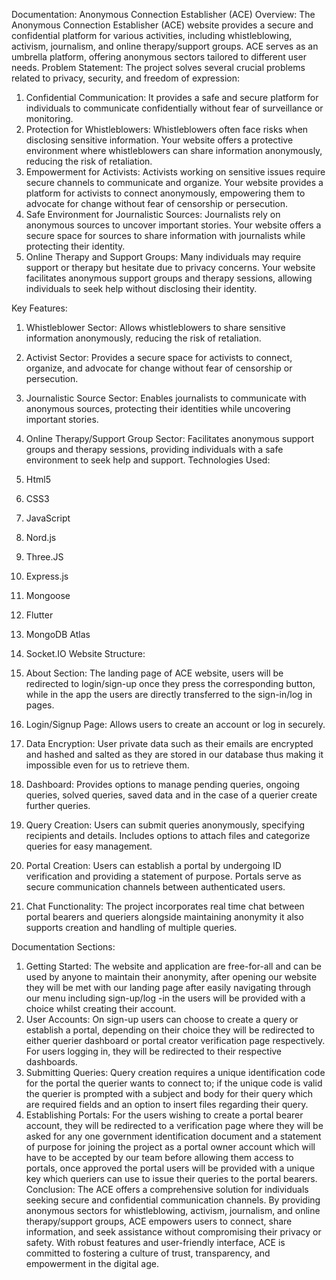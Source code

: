 Documentation: Anonymous Connection Establisher (ACE)
Overview:
The Anonymous Connection Establisher (ACE) website provides a secure and confidential platform for various activities, including whistleblowing, activism, journalism, and online therapy/support groups. ACE serves as an umbrella platform, offering anonymous sectors tailored to different user needs.
Problem Statement:  The project solves several crucial problems related to privacy, security, and freedom of expression:

1. Confidential Communication: It provides a safe and secure platform for individuals to communicate confidentially without fear of surveillance or monitoring.
2. Protection for Whistleblowers: Whistleblowers often face risks when disclosing sensitive information. Your website offers a protective environment where whistleblowers can share information anonymously, reducing the risk of retaliation.
3. Empowerment for Activists: Activists working on sensitive issues require secure channels to communicate and organize. Your website provides a platform for activists to connect anonymously, empowering them to advocate for change without fear of censorship or persecution.
4. Safe Environment for Journalistic Sources: Journalists rely on anonymous sources to uncover important stories. Your website offers a secure space for sources to share information with journalists while protecting their identity.
5. Online Therapy and Support Groups: Many individuals may require support or therapy but hesitate due to privacy concerns. Your website facilitates anonymous support groups and therapy sessions, allowing individuals to seek help without disclosing their identity.

Key Features:
1. Whistleblower Sector: Allows whistleblowers to share sensitive information anonymously, reducing the risk of retaliation.
2. Activist Sector: Provides a secure space for activists to connect, organize, and advocate for change without fear of censorship or persecution.
3. Journalistic Source Sector: Enables journalists to communicate with anonymous sources, protecting their identities while uncovering important stories.
4. Online Therapy/Support Group Sector: Facilitates anonymous support groups and therapy sessions, providing individuals with a safe environment to seek help and support.
Technologies Used:
1.	Html5
2.	CSS3
3.	JavaScript
4.	Nord.js
5.	Three.JS
6.	Express.js
7.	Mongoose
8.	Flutter
9.	MongoDB Atlas
10.	Socket.IO
Website Structure:
1. About Section: The landing page of ACE website, users will be redirected to login/sign-up once they press the corresponding button, while in the app the users are directly transferred to the sign-in/log in pages.
2. Login/Signup Page: Allows users to create an account or log in securely. 
3. Data Encryption: User private data such as their emails are encrypted and hashed and salted as they are stored in our database thus making it impossible even for us to retrieve them. 
4. Dashboard: Provides options to manage pending queries, ongoing queries, solved queries, saved data and in the case of a querier create further queries.
5. Query Creation: Users can submit queries anonymously, specifying recipients and details. Includes options to attach files and categorize queries for easy management.

5. Portal Creation: Users can establish a portal by undergoing ID verification and providing a statement of purpose. Portals serve as secure communication channels between authenticated users.
6. Chat Functionality: The project incorporates real time chat between portal bearers and queriers alongside maintaining anonymity it also supports creation and handling of multiple queries.

Documentation Sections:
1. Getting Started:
  The website and application are free-for-all and can be used by anyone to maintain their anonymity, after opening our website they will be met with our landing page after easily navigating through our  menu including sign-up/log -in the users will be provided with a choice whilst creating their account.
2. User Accounts:
On sign-up users can choose to create a query or establish a portal, depending on their choice they will be redirected to either querier dashboard or portal creator verification page respectively. For users logging in, they will be redirected to their respective dashboards. 
3. Submitting Queries:
Query creation requires a unique identification code for the portal the querier wants to connect to; if the unique code is valid the querier is prompted with a subject and body for their query which are required fields and an option to insert files regarding their query.
4. Establishing Portals:
For the users wishing to create a portal bearer account, they will be redirected to a verification page where they will be asked for any one government identification document and a statement of purpose for joining the project as a portal owner account which will have to be accepted by our team before allowing them access to portals, once approved the portal users will be provided with a unique key which queriers can use to issue their queries to the portal bearers.
Conclusion:
The ACE offers a comprehensive solution for individuals seeking secure and confidential communication channels. By providing anonymous sectors for whistleblowing, activism, journalism, and online therapy/support groups, ACE empowers users to connect, share information, and seek assistance without compromising their privacy or safety. With robust features and user-friendly interface, ACE is committed to fostering a culture of trust, transparency, and empowerment in the digital age.
